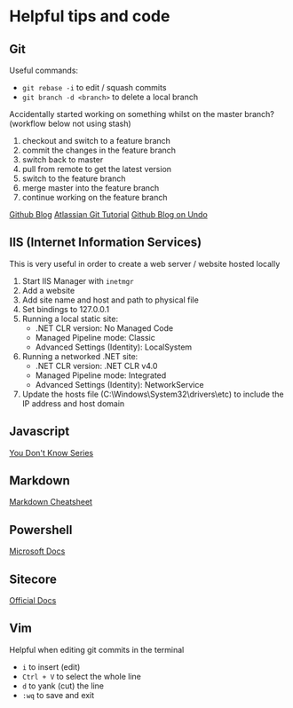 # Helpful tips and code



## Git

Useful commands:
* `git rebase -i` to edit / squash commits
* `git branch -d <branch>` to delete a local branch

Accidentally started working on something whilst on the master branch? (workflow below not using stash)

1. checkout and switch to a feature branch
1. commit the changes in the feature branch
1. switch back to master
1. pull from remote to get the latest version
1. switch to the feature branch
1. merge master into the feature branch
1. continue working on the feature branch

[Github Blog](https://blog.github.com/)
[Atlassian Git Tutorial](https://www.atlassian.com/git/tutorials)
[Github Blog on Undo](https://blog.github.com/2015-06-08-how-to-undo-almost-anything-with-git/)


## IIS (Internet Information Services)

This is very useful in order to create a web server / website hosted locally 

1. Start IIS Manager with `inetmgr`
1. Add a website
1. Add site name and host and path to physical file
1. Set bindings to 127.0.0.1
1. Running a local static site:
    * .NET CLR version: No Managed Code
    * Managed Pipeline mode: Classic
    * Advanced Settings (Identity): LocalSystem
1. Running a networked .NET site:
    * .NET CLR version: .NET CLR v4.0
    * Managed Pipeline mode: Integrated
    * Advanced Settings (Identity): NetworkService   
1. Update the hosts file (C:\Windows\System32\drivers\etc) to include the IP address and host domain

## Javascript

[You Don't Know Series](https://github.com/getify/You-Dont-Know-JS)

## Markdown

[Markdown Cheatsheet](https://github.com/adam-p/markdown-here/wiki/Markdown-Cheatsheet#links)

## Powershell

[Microsoft Docs](https://docs.microsoft.com/en-us/powershell/scripting/powershell-scripting?view=powershell-6)

## Sitecore

[Official Docs](http://learnsitecore.cmsuniverse.net/en/globalnavigation/sitecore-beginners-guide.aspx)

## Vim

Helpful when editing git commits in the terminal
* `i` to insert (edit)
* ```Ctrl + V``` to select the whole line
* ```d``` to yank (cut) the line
* ```:wq``` to save and exit
